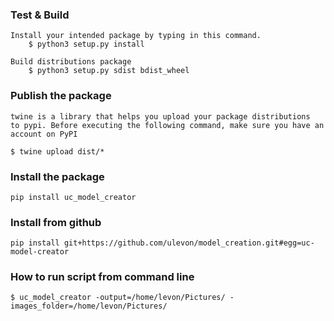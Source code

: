 ### Test & Build
    Install your intended package by typing in this command.
        $ python3 setup.py install
        
    Build distributions package
        $ python3 setup.py sdist bdist_wheel
        
### Publish the package
    twine is a library that helps you upload your package distributions
    to pypi. Before executing the following command, make sure you have an account on PyPI
   
    $ twine upload dist/*


### Install the package
    pip install uc_model_creator
    

### Install from github
    pip install git+https://github.com/ulevon/model_creation.git#egg=uc-model-creator    
    
    
### How to run script from command line

    $ uc_model_creator -output=/home/levon/Pictures/ -images_folder=/home/levon/Pictures/